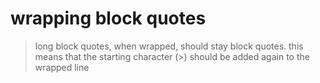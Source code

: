 # wrapping block quotes

> long block quotes, when wrapped, should stay block quotes. this means that the
> starting character (\>) should be added again to the wrapped line
